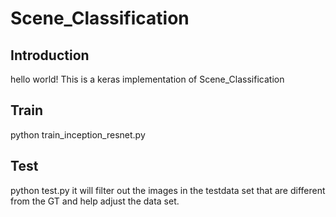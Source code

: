 # Scene_Classification
## Introduction
hello world!
This is a keras implementation of Scene_Classification
## Train
python  train_inception_resnet.py
## Test
python test.py
 it will filter out the images in the testdata set  that are different from the GT and help adjust the data set.
